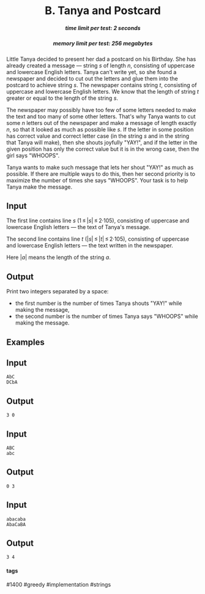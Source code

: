 <h1 style='text-align: center;'> B. Tanya and Postcard</h1>

<h5 style='text-align: center;'>time limit per test: 2 seconds</h5>
<h5 style='text-align: center;'>memory limit per test: 256 megabytes</h5>

Little Tanya decided to present her dad a postcard on his Birthday. She has already created a message — string *s* of length *n*, consisting of uppercase and lowercase English letters. Tanya can't write yet, so she found a newspaper and decided to cut out the letters and glue them into the postcard to achieve string *s*. The newspaper contains string *t*, consisting of uppercase and lowercase English letters. We know that the length of string *t* greater or equal to the length of the string *s*.

The newspaper may possibly have too few of some letters needed to make the text and too many of some other letters. That's why Tanya wants to cut some *n* letters out of the newspaper and make a message of length exactly *n*, so that it looked as much as possible like *s*. If the letter in some position has correct value and correct letter case (in the string *s* and in the string that Tanya will make), then she shouts joyfully "YAY!", and if the letter in the given position has only the correct value but it is in the wrong case, then the girl says "WHOOPS".

Tanya wants to make such message that lets her shout "YAY!" as much as possible. If there are multiple ways to do this, then her second priority is to maximize the number of times she says "WHOOPS". Your task is to help Tanya make the message.

## Input

The first line contains line *s* (1 ≤ |*s*| ≤ 2·105), consisting of uppercase and lowercase English letters — the text of Tanya's message.

The second line contains line *t* (|*s*| ≤ |*t*| ≤ 2·105), consisting of uppercase and lowercase English letters — the text written in the newspaper.

Here |*a*| means the length of the string *a*.

## Output

Print two integers separated by a space:

* the first number is the number of times Tanya shouts "YAY!" while making the message,
* the second number is the number of times Tanya says "WHOOPS" while making the message.
## Examples

## Input


```
AbC  
DCbA  

```
## Output


```
3 0  

```
## Input


```
ABC  
abc  

```
## Output


```
0 3  

```
## Input


```
abacaba  
AbaCaBA  

```
## Output


```
3 4  

```


#### tags 

#1400 #greedy #implementation #strings 